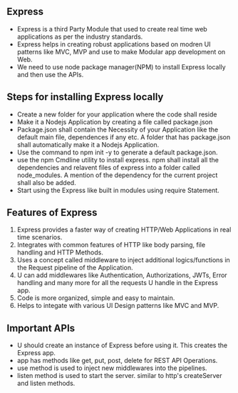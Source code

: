 ## Express
- Express is a third Party Module that used to create real time web applications as per the industry standards.
- Express helps in creating robust applications based on modren UI patterns like MVC, MVP and use to make Modular app development on Web. 
- We need to use node package manager(NPM) to install Express locally and then  use the APIs.

## Steps for installing Express locally
- Create a new folder for your application where the code shall reside
- Make it a Nodejs Application by creating a file called package.json
- Package.json shall contain the Necessity of your Application like the default main file, dependences if any etc. A folder that has package.json shall automatically make it a Nodejs Application. 
- Use the command to npm init -y to generate a default package.json. 
- use the npm Cmdline utility to install express. npm shall install all the dependencies and relavent files of express into a folder called node_modules. A mention of the dependency for the current project shall also be added.
- Start using the Express like built in modules using require Statement.  

## Features of Express
1. Express provides a faster way of creating HTTP/Web Applications in real time scenarios.
2. Integrates with common features of HTTP like body parsing, file handling and HTTP Methods. 
3. Uses a concept called middleware to inject additional logics/functions in the Request pipeline of the Application. 
4. U can add middlewares like Authentication, Authorizations, JWTs, Error handling and many more for all the requests U handle in the Express app.
5. Code is more organized, simple and easy to maintain.  
6. Helps to integate with various UI Design patterns like MVC and MVP. 

## Important APIs
- U should create an instance of Express before using it. This creates the Express app.
- app has methods like get, put, post, delete for REST API Operations. 
- use method is used to inject new middlewares into the pipelines.
- listen method is used to start the server. similar to http's createServer and listen methods. 
